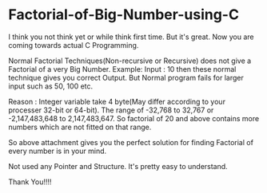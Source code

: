 # Factorial-of-Big-Number-using-C
I think you not think yet or while think first time.
But it's great. Now you are coming towards actual C Programming.

Normal Factorial Techniques(Non-recursive or Recursive) does not give a Factorial of a very Big Number. 
Example:
Input : 10 then these normal technique gives you correct Output.
But Normal program fails for larger input such as 50, 100 etc.

Reason :
Integer variable take 4 byte(May differ according to your processer 32-bit or 64-bit).
The range of -32,768 to 32,767 or -2,147,483,648 to 2,147,483,647. So factorial of 20 and above contains more numbers which are not fitted on that range.

So above attachment gives you the perfect solution for finding Factorial of every number is in your mind.

Not used any Pointer and Structure. It's pretty easy to understand.

Thank You!!!!

